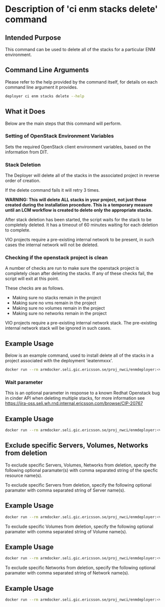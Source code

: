 # Description of 'ci enm stacks delete' command

## Intended Purpose
This command can be used to delete all of the stacks for a particular ENM environment.


## Command Line Arguments
Please refer to the help provided by the command itself, for details on each command line argument it provides.

```bash
deployer ci enm stacks delete --help
```


## What it Does
Below are the main steps that this command will perform.


### Setting of OpenStack Environment Variables
Sets the required OpenStack client environment variables, based on the information from DIT.


### Stack Deletion
The Deployer will delete all of the stacks in the associated project in reverse order of creation.

If the delete command fails it will retry 3 times.

**WARNING: This will delete ALL stacks in your project, not just those created during the installation procedure. This is a temporary measure until an LCM workflow is created to delete only the appropriate stacks.**

After stack deletion has been started, the script waits for the stack to be completely deleted. It has a timeout of 60 minutes waiting for each deletion to complete.

VIO projects require a pre-existing internal network to be present, in such cases the internal network will not be deleted.

### Checking if the openstack project is clean
A number of checks are run to make sure the openstack project is completely clean after deleting the stacks.
If any of these checks fail, the script will exit at this point.

These checks are as follows.

* Making sure no stacks remain in the project
* Making sure no vms remain in the project
* Making sure no volumes remain in the project
* Making sure no networks remain in the project

VIO projects require a pre-existing internal network stack. The pre-existing internal network stack will be ignored
in such cases.



## Example Usage
Below is an example command, used to install delete all of the stacks in a project associated with the deployment 'ieatenmxxx'.

```bash
docker run --rm armdocker.seli.gic.ericsson.se/proj_nwci/enmdeployer:<version> ci enm stacks delete --deployment-name ieatenmxxx --debug
```


### Wait parameter
This is an optional parameter in response to a known Redhat Openstack bug in cinder API when deleting multiple stacks, for more information see https://jira-oss.seli.wh.rnd.internal.ericsson.com/browse/CIP-20767


## Example Usage
```bash
docker run --rm armdocker.seli.gic.ericsson.se/proj_nwci/enmdeployer:<version> ci enm stacks delete --deployment-name ieatenmxxx --wait --debug
```

## Exclude specific Servers, Volumes, Networks from deletion
To exclude specific Servers, Volumes, Networks from deletion, specify the following optional paramater(s) with comma separated string of the specfic resource name(s).

To exclude specific Servers from deletion, specify the following optional paramater with comma separated string of Server name(s).

## Example Usage
```bash
docker run --rm armdocker.seli.gic.ericsson.se/proj_nwci/enmdeployer:<version> ci enm stacks delete --deployment-name ieatenmxxx --exclude-server exclude_server_1,exclude_server_2,exclude_server_3 --debug
```

To exclude specific Volumes from deletion, specify the following optional paramater with comma separated string of Volume name(s).

## Example Usage
```bash
docker run --rm armdocker.seli.gic.ericsson.se/proj_nwci/enmdeployer:<version> ci enm stacks delete --deployment-name ieatenmxxx --exclude-volume exclude_volume_1,exclude_volume_2,exclude_volume_3 --debug
```

To exclude specific Networks from deletion, specify the following optional paramater with comma separated string of Network name(s).

## Example Usage
```bash
docker run --rm armdocker.seli.gic.ericsson.se/proj_nwci/enmdeployer:<version> ci enm stacks delete --deployment-name ieatenmxxx --exclude-network exclude_network_1,exclude_network_2,exclude_network_3 --debug
```

